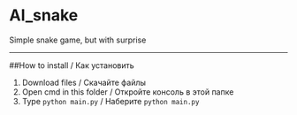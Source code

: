 # AI_snake
Simple snake game, but with surprise
***
##How to install / Как установить

1. Download files / Скачайте файлы
2. Open cmd in this folder / Откройте консоль в этой папке
3. Type `python main.py` / Наберите `python main.py`
